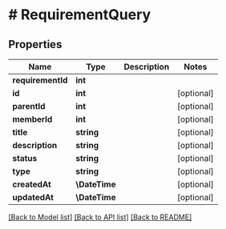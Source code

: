 # # RequirementQuery

## Properties

Name | Type | Description | Notes
------------ | ------------- | ------------- | -------------
**requirementId** | **int** |  |
**id** | **int** |  | [optional]
**parentId** | **int** |  | [optional]
**memberId** | **int** |  | [optional]
**title** | **string** |  | [optional]
**description** | **string** |  | [optional]
**status** | **string** |  | [optional]
**type** | **string** |  | [optional]
**createdAt** | **\DateTime** |  | [optional]
**updatedAt** | **\DateTime** |  | [optional]

[[Back to Model list]](../../README.md#models) [[Back to API list]](../../README.md#endpoints) [[Back to README]](../../README.md)
